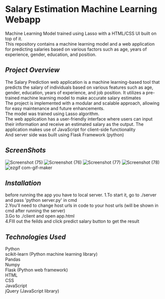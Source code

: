 # Salary Estimation Machine Learning Webapp
Machine Learning Model trained using Lasso with a HTML/CSS UI built on top of it.<br>
This repository contains a machine learning model and a web application for predicting salaries based on various factors such as age, years of experience, gender, education, and position.

## ***Project Overview***
The Salary Prediction web application is a machine learning-based tool that predicts the salary of individuals based on various features such as age, gender, education, years of experience, and job position. It utilizes a pre-trained machine learning model to make accurate salary estimates<br>
The project is implemented with a modular and scalable approach, allowing for easy maintenance and future enhancements.<br>
The model was trained using Lasso algorithm.<br>
The web application has a user-friendly interface where users can input their information and receive an estimated salary as the output. The application makes use of JavaScript for client-side functionality<br>
And server side was built using Flask Framework (python)

## ***ScreenShots***
![Screenshot (75)](https://github.com/kev0-4/Salary-Estimator-ML-webapp/assets/110706642/313d68b5-6143-4ea0-91fd-b60d1701aa54)
![Screenshot (76)](https://github.com/kev0-4/Salary-Estimator-ML-webapp/assets/110706642/1b9e91b8-244b-44b9-af93-584efa44863d)
![Screenshot (77)](https://github.com/kev0-4/Salary-Estimator-ML-webapp/assets/110706642/2fd307c8-db2f-44da-b8d4-0f10a1df7a2d)
![Screenshot (78)](https://github.com/kev0-4/Salary-Estimator-ML-webapp/assets/110706642/ace86eb5-f89d-44cb-999b-72314b63085c)
![ezgif com-gif-maker](https://github.com/kev0-4/Salary-Estimator-ML-webapp/assets/110706642/8c454c16-f329-4ea2-ab5b-3bca83face4e)

## ***Installation***
before running the app you have to local server.
1.To start it, go to ./server and pass 'python server.py' in cmd<br>
2.You'll need to change host urls in code to your host urls (will be shown in cmd after running the server)<br>
3.Go to ./client and open app.html<br>
4.FIll out the feilds and click predict salary button to get the result

## ***Technologies Used***
Python<br>
scikit-learn (Python machine learning library)<br>
Pandas<br>
Numpy<br>
Flask (Python web framework)<br>
HTML<br>
CSS<br>
JavaScript<br>
jQuery (JavaScript library)<br>



